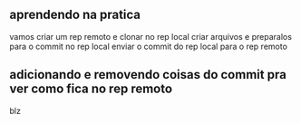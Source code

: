 ## aprendendo na pratica 
vamos criar um rep remoto e clonar no rep local
criar arquivos e preparalos para o commit no rep local
enviar o commit do rep local para o rep remoto 
## adicionando e removendo coisas do commit pra ver como fica no rep remoto
blz